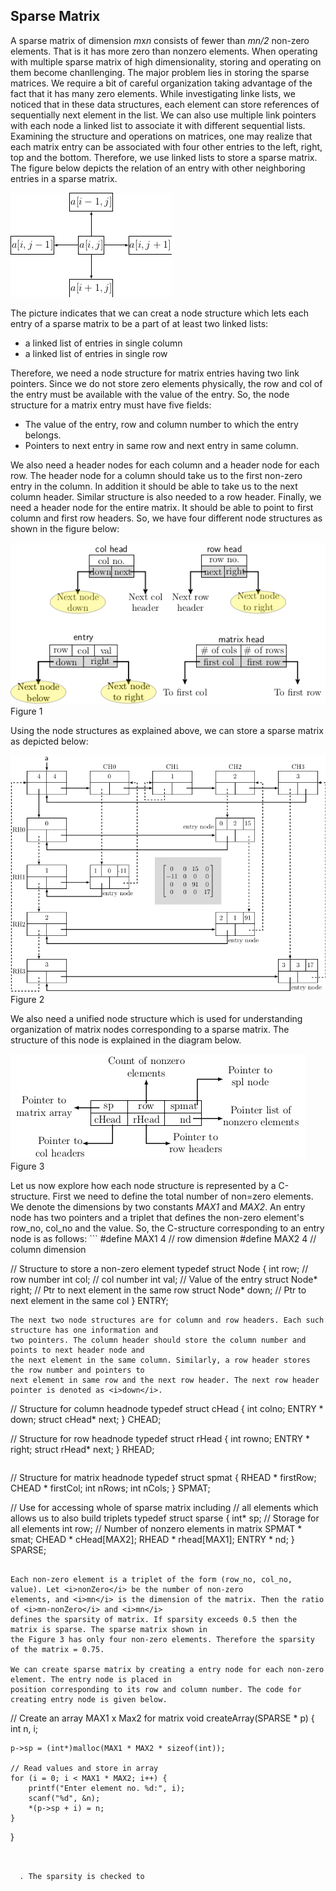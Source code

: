 ## Sparse Matrix

A sparse matrix of dimension <i>m</i>x<i>n</i> consists of fewer than <i>mn/2</i> non-zero elements. That is
it has more zero than nonzero elements. When operating with multiple sparse matrix of high dimensionality, 
storing and operating on them become chanllenging. The major problem lies in storing the sparse matrices. We
require a bit of careful organization taking advantage of the fact that it has many zero elements. While 
investigating linke lists, we noticed that in these data structures, each element can store references of 
sequentially next element in the list. We can also use multiple link pointers with each node a linked list
to associate it with different sequential lists. Examining the structure and operations on matrices, one may
realize that each matrix entry can be associated with four other entries to the left, right, top and the 
bottom. Therefore, we use linked lists to store a sparse matrix. The figure below depicts the relation of 
an entry with other neighboring entries in a sparse matrix.
<p style="text-aling:center">
  <img src="../images/sparseMatNbrs.png">
</p>
The picture indicates that we can creat a node structure which lets each entry of a sparse matrix to be a
part of at least two linked lists:

- a linked list of entries in single column
- a linked list of entries in single row

Therefore, we need a node structure for matrix entries having two link pointers. Since we do not store zero
elements physically, the row and col of the entry must be available with the value of the entry. So, the 
node structure for a matrix entry must have five fields:

- The value of the entry, row and column number to which the entry belongs.
- Pointers to next entry in same row and next entry in same column.

We also need a header nodes for each column and a header node for each row. The header node for a column should
take us to the first non-zero entry in the column. In addition it should be able to take us to the next column
header. Similar structure is also needed to a row header. Finally, we need a header node for the entire matrix.
It should be able to point to first column and first row headers. So, we have  four different node structures as
shown in the figure below:
<p style="text-aling:center">
  <img src="../images/matrixNodeStr.png"><br>
  Figure 1
</p>

Using the node structures as explained above, we can store a sparse matrix as depicted below:
<p style="text-aling:center">
  <img src="../images/matrixEx1.png"><br>
  Figure 2
</p>

We also need a unified node structure which is used for understanding organization of matrix nodes corresponding
to a sparse matrix. The structure of this node is explained in the diagram below.
<p style="text-aling:center">
  <img src="../images/sparseMatrixStr.png"><br>
  Figure 3
</p>
Let us now explore how each node structure is represented by a C-structure. First we need to define
the total number of non=zero elements. We denote the dimensions by two constants <i>MAX1</i> and 
<i>MAX2</i>. An entry node has two pointers and a triplet that defines the non-zero element's row_no,
col_no and the value. So, the C-structure corresponding to an entry node is as follows:
```
#define MAX1 4 // row dimension
#define MAX2 4 // column dimension

// Structure to store a non-zero element 
typedef struct Node { 
    int row; // row number
    int col; // col number
    int val; // Value of the entry
    struct Node* right; // Ptr to next element in the same row
    struct Node* down;  // Ptr to next element in the same col
} ENTRY;
```
The next two node structures are for column and row headers. Each such structure has one information and 
two pointers. The column header should store the column number and points to next header node and 
the next element in the same column. Similarly, a row header stores the row number and pointers to 
next element in same row and the next row header. The next row header pointer is denoted as <i>down</i>. 
```
// Structure for column headnode 
typedef struct cHead {
    int colno;
    ENTRY * down;
    struct cHead* next;
} CHEAD;

// Structure for row headnode 
typedef struct rHead {
    int rowno;
    ENTRY * right;
    struct rHead* next;
} RHEAD;
```

```

// Structure for matrix headnode
typedef struct spmat {
    RHEAD * firstRow;
    CHEAD * firstCol;
    int nRows;
    int nCols;
} SPMAT;

// Use for accessing whole of sparse matrix including
// all elements which allows us to also build triplets 
typedef struct sparse {
    int* sp; // Storage for all elements
    int row; // Number of nonzero elements in matrix
    SPMAT * smat;
    CHEAD * cHead[MAX2];
    RHEAD * rhead[MAX1];
    ENTRY * nd;
} SPARSE;


```

Each non-zero element is a triplet of the form (row_no, col_no, value). Let <i>nonZero</i> be the number of non-zero
elements, and <i>mn</i> is the dimension of the matrix. Then the ratio of <i>mn-nonZero</i> and <i>mn</i>
defines the sparsity of matrix. If sparsity exceeds 0.5 then the matrix is sparse. The sparse matrix shown in
the Figure 3 has only four non-zero elements. Therefore the sparsity of the matrix = 0.75. 

We can create sparse matrix by creating a entry node for each non-zero element. The entry node is placed in 
position corresponding to its row and column number. The code for creating entry node is given below.
```
// Create an array MAX1 x Max2 for matrix 
void createArray(SPARSE * p) {
    int n, i;

    p->sp = (int*)malloc(MAX1 * MAX2 * sizeof(int));

    // Read values and store in array 
    for (i = 0; i < MAX1 * MAX2; i++) {
        printf("Enter element no. %d:", i);
        scanf("%d", &n);
        *(p->sp + i) = n;
    }
}
```


  . The sparsity is checked to 
